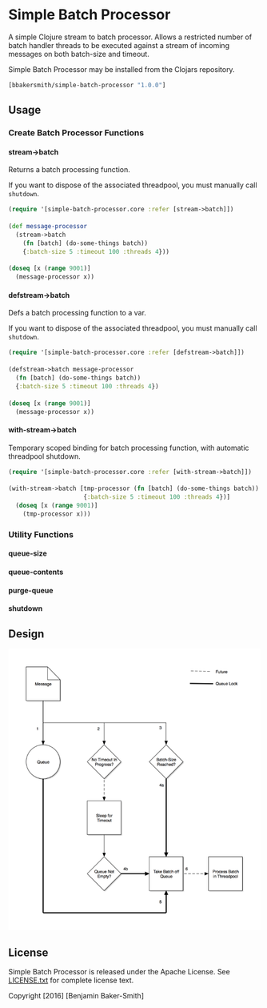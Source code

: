 # Simple Batch Processor

A simple Clojure stream to batch processor. Allows a restricted number of
batch handler threads to be executed against a stream of incoming messages
on both batch-size and timeout.

Simple Batch Processor may be installed from the Clojars repository.
```clojure
[bbakersmith/simple-batch-processor "1.0.0"]
```

## Usage

### Create Batch Processor Functions

#### stream->batch

Returns a batch processing function.

If you want to dispose of the associated threadpool, you must manually
call `shutdown`.

```clojure
(require '[simple-batch-processor.core :refer [stream->batch]])

(def message-processor 
  (stream->batch
    (fn [batch] (do-some-things batch))
    {:batch-size 5 :timeout 100 :threads 4}))

(doseq [x (range 9001)]
  (message-processor x))
```

#### defstream->batch

Defs a batch processing function to a var.

If you want to dispose of the associated threadpool, you must manually
call `shutdown`.

```clojure
(require '[simple-batch-processor.core :refer [defstream->batch]])

(defstream->batch message-processor
  (fn [batch] (do-some-things batch))
  {:batch-size 5 :timeout 100 :threads 4})

(doseq [x (range 9001)]
  (message-processor x))
```

#### with-stream->batch

Temporary scoped binding for batch processing function,
with automatic threadpool shutdown.

```clojure
(require '[simple-batch-processor.core :refer [with-stream->batch]])

(with-stream->batch [tmp-processor (fn [batch] (do-some-things batch))
                     {:batch-size 5 :timeout 100 :threads 4})]
  (doseq [x (range 9001)]
    (tmp-processor x)))
```

### Utility Functions

#### queue-size
#### queue-contents
#### purge-queue
#### shutdown

## Design

![Simple Batch Processor Diagram](/doc/simple-batch-processor-diagram.png)

## License

Simple Batch Processor is released under the Apache License.
See [LICENSE.txt](LICENSE.txt) for complete license text.

Copyright [2016] [Benjamin Baker-Smith]
